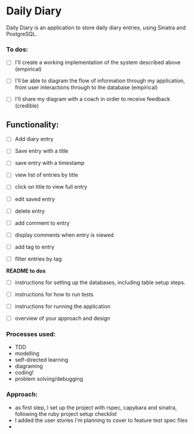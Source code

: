 # Daily Diary 

Daily Diary is an application to store daily diary entries, using Sinatra and PostgreSQL.

### To dos:

- [ ] I'll create a working implementation of the system described above (empirical)
- [ ] I'll be able to diagram the flow of information through my application, from user interactions through to the database (empirical)
- [ ] I'll share my diagram with a coach in order to receive feedback (credible)


## Functionality:

- [ ] Add diary entry
- [ ] Save entry with a title 
- [ ] save entry with a timestamp
- [ ] view list of entries by title
- [ ] click on title to view full entry
- [ ] edit saved entry
- [ ] delete entry
- [ ] add comment to entry
- [ ] display comments when entry is viewed
- [ ] add tag to entry
- [ ] filter entries by tag


**README to dos**  

- [ ] instructions for setting up the databases, including table setup steps.
- [ ] instructions for how to run tests
- [ ] instructions for running the application
- [ ] overview of your approach and design


### Processes used:

- TDD
- modelling
- self-directed learning
- diagraming
- coding!
- problem solving/debugging


### Approach:

- as first step, I set up the project with rspec, capybara and sinatra, following the ruby project setup checklist
- I added the user stories I'm planning to cover to feature test spec files
- 